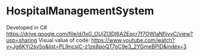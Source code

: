 # HospitalManagementSystem
Developed in C#
https://drive.google.com/file/d/1xG_OUjZl3DI6A2Eqcr7f7OWIaNfijvvC/view?usp=sharing
Visual value of code: https://www.youtube.com/watch?v=Jg6KYj2sv5o&list=PL9ncsiC-z1ze8poQT7gC9e3_2YGmeBPlD&index=3
